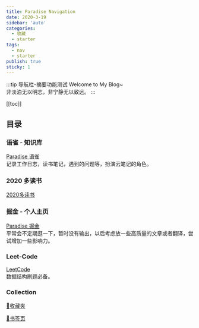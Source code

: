 ```yaml
---
title: Paradise Navigation
date: 2020-3-19
sidebar: 'auto'
categories:
  - 收藏
  - starter
tags:
  - nav
  - starter
publish: true
sticky: 1
---
```


:::tip
导航栏-摘要功能测试
Welcome to My Blog~  
非淡泊无以明志，非宁静无以致远。
:::

<!-- more -->

[[toc]]

## 目录

### 语雀 - 知识库

[Paradise 语雀](https://www.yuque.com/paradise)  
记录工作日志，读书笔记，遇到的问题等，扮演云笔记的角色。

### 2020 多读书

[2020多读书](/book/)

### 掘金 - 个人主页

[Paradise 掘金](https://juejin.im/user/5a97d2426fb9a028c149e324)  
平常会不定期逛一下，暂时没有输出，以后考虑放一些高质量的文章或者翻译，尝试增加一些影响力。

### Leet-Code

[LeetCode](https://leetcode-cn.com/u/paradis3/)  
数据结构刷题必备。

### Collection

[📂收藏夹](/collector/)

[📑书签页](/collector/site)

<!-- <disqus/> -->
